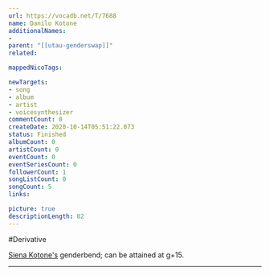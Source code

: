 ```yaml
---
url: https://vocadb.net/T/7688
name: Danilo Kotone
additionalNames: 
- 
parent: "[[utau-genderswap]]"
related:

mappedNicoTags:

newTargets:
- song
- album
- artist
- voicesynthesizer
commentCount: 0
createDate: 2020-10-14T05:51:22.073
status: Finished
albumCount: 0
artistCount: 0
eventCount: 0
eventSeriesCount: 0
followerCount: 1
songListCount: 0
songCount: 5
links: 

picture: true
descriptionLength: 82
---
```


#Derivative

[Siena Kotone's](https://vocadb.net/Ar/51913) genderbend; can be attained at g+15.

---

